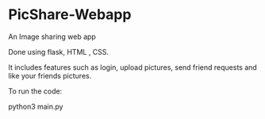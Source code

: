 # PicShare-Webapp
An Image sharing web app</n>

Done using flask, HTML , CSS.


It includes features such as login, upload pictures, send friend requests and like your friends pictures.


To run the code:</n>

python3 main.py
